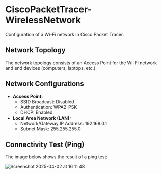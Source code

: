# CiscoPacketTracer-WirelessNetwork

Configuration of a Wi-Fi network in Cisco Packet Tracer. 

## Network Topology

The network topology consists of an Access Point for the Wi-Fi network and end devices (computers, laptops, etc.). 

## Network Configurations

* **Access Point:**
    * SSID Broadcast: Disabled
    * Authentication: WPA2-PSK
    * DHCP: Enabled
* **Local Area Network (LAN):**
    * Network/Gateway IP Address: 192.168.0.1
    * Subnet Mask: 255.255.255.0

## Connectivity Test (Ping)

The image below shows the result of a ping test: 

![Screenshot 2025-04-02 at 16 11 48](https://github.com/user-attachments/assets/467fdc49-e8f6-4ded-935c-1358ce699366)
